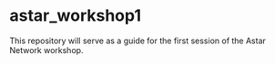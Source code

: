 # astar_workshop1
This repository will serve as a guide for the first session of the Astar Network workshop.
